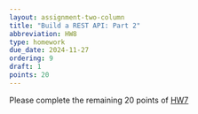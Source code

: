 ```yaml
---
layout: assignment-two-column
title: "Build a REST API: Part 2"
abbreviation: HW8
type: homework
due_date: 2024-11-27
ordering: 9
draft: 1
points: 20
---
```


Please complete the remaining 20 points of [HW7](hw07)